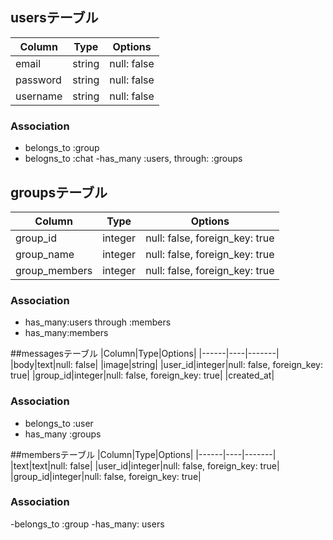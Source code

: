 ## usersテーブル
|Column|Type|Options|
|------|----|-------|
|email|string|null: false|
|password|string|null: false|
|username|string|null: false|
### Association
- belongs_to :group
- belogns_to :chat
-has_many :users, through: :groups


## groupsテーブル
|Column|Type|Options|
|------|----|-------|
|group_id|integer|null: false, foreign_key: true|
|group_name|integer|null: false, foreign_key: true|
|group_members|integer|null: false, foreign_key: true|
### Association
- has_many:users through :members
- has_many:members

##messagesテーブル
|Column|Type|Options|
|------|----|-------|
|body|text|null: false|
|image|string|
|user_id|integer|null: false, foreign_key: true|
|group_id|integer|null: false, foreign_key: true|
|created_at|
### Association
- belongs_to :user
- has_many :groups

##membersテーブル
|Column|Type|Options|
|------|----|-------|
|text|text|null: false|
|user_id|integer|null: false, foreign_key: true|
|group_id|integer|null: false, foreign_key: true|
### Association
-belongs_to :group
-has_many: users


